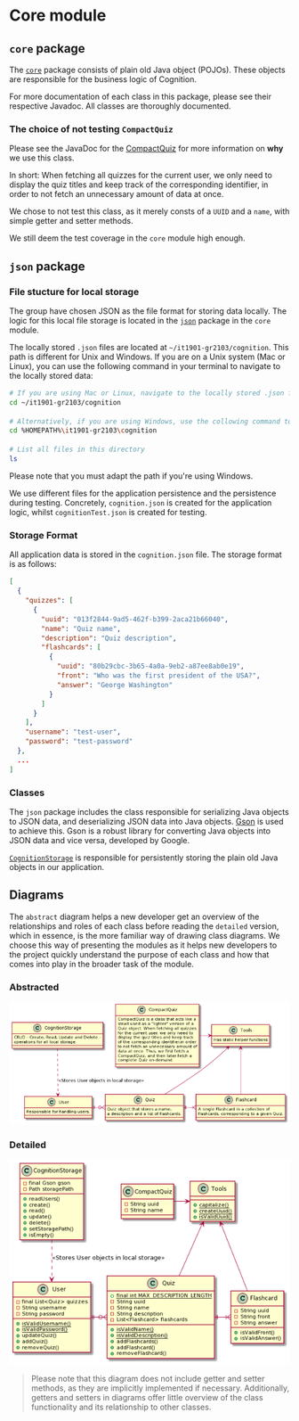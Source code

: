# Core module

## `core` package

The [`core`](src/main/java/core) package consists of plain old Java object (POJOs). These objects are responsible for
the business logic of Cognition.

For more documentation of each class in this package, please see their respective Javadoc. All classes are thoroughly
documented.

### The choice of not testing `CompactQuiz`

Please see the JavaDoc for the [CompactQuiz](src/main/java/core/CompactQuiz.java) for more information on **why** we use
this class.

In short: When fetching all quizzes for the current user, we only need to display the quiz titles and keep track of the
corresponding identifier, in order to not fetch an unnecessary amount of data at once.

We chose to not test this class, as it merely consts of a `UUID` and a `name`, with simple getter and setter methods.

We still deem the test coverage in the `core` module high enough.

## `json` package

### File stucture for local storage

The group have chosen JSON as the file format for storing data locally. The logic for this local file storage is located
in the [`json`](src/main/java/json) package in the `core` module.

The locally stored `.json` files are located at `~/it1901-gr2103/cognition`. This path is different for Unix and
Windows. If you are on a Unix system (Mac or Linux), you can use the following command in your terminal to navigate to
the locally stored data:

```sh
# If you are using Mac or Linux, navigate to the locally stored .json files
cd ~/it1901-gr2103/cognition

# Alternatively, if you are using Windows, use the collowing command to navigate
cd %HOMEPATH%\it1901-gr2103\cognition

# List all files in this directory
ls
```

Please note that you must adapt the path if you're using Windows.

We use different files for the application persistence and the persistence during testing. Concretely, `cognition.json`
is created for the application logic, whilst `cognitionTest.json` is created for testing.

### Storage Format

All application data is stored in the `cognition.json` file. The storage format is as follows:

```json
[
  {
    "quizzes": [
      {
        "uuid": "013f2844-9ad5-462f-b399-2aca21b66040",
        "name": "Quiz name",
        "description": "Quiz description",
        "flashcards": [
          {
            "uuid": "80b29cbc-3b65-4a0a-9eb2-a87ee8ab0e19",
            "front": "Who was the first president of the USA?",
            "answer": "George Washington"
          }
        ]
      }
    ],
    "username": "test-user",
    "password": "test-password"
  },
  ...
]
```

### Classes

The `json` package includes the class responsible for serializing Java objects to JSON data, and deserializing JSON data
into Java objects. [Gson](https://github.com/google/gson) is used to achieve this. Gson is a robust library for
converting Java objects into JSON data and vice versa, developed by Google.

[`CognitionStorage`](src/main/java/json/CognitionStorage.java) is responsible for persistently storing the plain old
Java objects in our application.

## Diagrams

The `abstract` diagram helps a new developer get an overview of the relationships and roles of each class before reading
the `detailed` version, which in essence, is the more familiar way of drawing class diagrams. We choose this way of
presenting the modules as it helps new developers to the project quickly understand the purpose of each class and how
that comes into play in the broader task of the module.

### Abstracted

![Core Descriptive Diagram](../../docs/plantuml/release3/img/core_abstracted.png)

### Detailed

![Core Diagram](../../docs/plantuml/release3/img/core_detailed.png)

> Please note that this diagram does not include getter and setter methods, as they are implicitly implemented if necessary. Additionally, getters and setters in diagrams offer little overview of the class functionality and its relationship to other classes.
